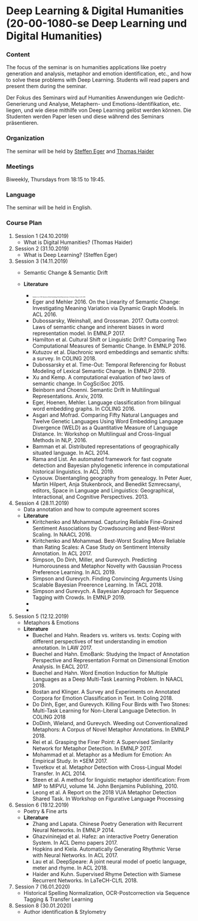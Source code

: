 # Deep Learning & Digital Humanities (20-00-1080-se Deep Learning und Digital Humanities)

### Content

The focus of the seminar is on humanities applications like poetry generation and analysis, metaphor and emotion identification, etc., and how to solve these problems with Deep Learning. Students will read papers and present them during the seminar. 

Der Fokus des Seminars wird auf Humanities Anwendungen wie Gedicht-Generierung und Analyse, Metaphern- und Emotions-Identifikation, etc. liegen, und wie diese mithilfe von Deep Learning gelöst werden können. Die Studenten werden Paper lesen und diese während des Seminars präsentieren.
### Organization
The seminar will be held by [Steffen Eger](https://www.informatik.tu-darmstadt.de/aiphes/aiphes/irg_position/index.en.jsp) and [Thomas Haider](https://www.aesthetics.mpg.de/institut/mitarbeiterinnen/thomas-haider.html)
### Meetings
Biweekly, Thursdays from 18:15 to 19:45.
### Language
The seminar will be held in English.
### Course Plan
1. Session 1 (24.10.2019)
     - What is Digital Humanities? (Thomas Haider)
2. Session 2 (31.10.2019)
     - What is Deep Learning? (Steffen Eger)
3. Session 3 (14.11.2019)
     - Semantic Change & Semantic Drift
     - **Literature**
        
        - <span style="font-size:20%">Hamilton et al. 2016. Diachronic Word Embeddings Reveal Statistical Laws of Semantic Change. In ACL 2016.</span>
        - Eger and Mehler 2016. On the Linearity of Semantic Change: Investigating Meaning Variation via Dynamic Graph Models. In ACL 2016.
        - Dubossarsky, Weinshall, and Grossman. 2017. Outta control: Laws of semantic change and inherent biases in word representation model. In EMNLP 2017.
        - Hamilton et al. Cultural Shift or Linguistic Drift? Comparing Two Computational Measures of Semantic Change. In EMNLP 2016. 
        - Kutuzov et al. Diachronic word embeddings and semantic shifts: a survey. In COLING 2018.
        - Dubossarsky et al. Time-Out: Temporal Referencing for Robust Modeling of Lexical Semantic Change. In EMNLP 2019.
        - Xu and Kemp. A computational evaluation of two laws of semantic change. In CogSciSoc 2015. 
        - Beinborn and Choenni. Semantic Drift in Multilingual Representations. Arxiv, 2019.
        - Eger, Hoenen, Mehler. Language classification from bilingual word embedding graphs. In COLING 2016.
        - Asgari and Mofrad. Comparing Fifty Natural Languages and Twelve Genetic Languages Using Word Embedding Language Divergence (WELD) as a Quantitative Measure of Language Distance. In: Workshop on Multilingual and Cross-lingual Methods in NLP, 2016.
        - Bamman et al. Distributed representations of geographically situated language. In ACL 2014.
        - Rama and List. An automated framework for fast cognate detection and Bayesian phylogenetic inference in computational historical linguistics. In ACL 2019.
        - Cysouw. Disentangling geography from genealogy. In Peter Auer, Martin Hilpert, Anja Stukenbrock, and Benedikt Szmrecsanyi, editors, Space in Language and Linguistics: Geographical, Interactional, and Cognitive Perspectives. 2013. 
4. Session 4 (28.11.2019)     
     - Data annotation and how to compute agreement scores
     - **Literature**
        - Kiritchenko and Mohammad. Capturing Reliable Fine-Grained Sentiment Associations by Crowdsourcing and Best-Worst Scaling. In NAACL 2016.
        - Kiritchenko and Mohammad. Best-Worst Scaling More Reliable than Rating Scales: A Case Study on Sentiment Intensity Annotation. In ACL 2017.
        - Simpson, Do Dinh, Miller, and Gurevych. Predicting Humorousness and Metaphor Novelty with Gaussian Process Preference Learning. In ACL 2019.
        - Simpson and Gurevych. Finding Convincing Arguments Using Scalable Bayesian Preerence Learning. In TACL 2018.
        - Simpson and Gurevych. A Bayesian Approach for Sequence Tagging with Crowds. In EMNLP 2019.
        - 
        - 
5. Session 5 (12.12.2019)
      - Metaphors & Emotions
      - **Literature**
         - Buechel and Hahn. Readers vs. writers vs. texts: Coping with different perspectives of text understanding in emotion annotation. In LAW 2017.
         - Buechel and Hahn. EmoBank: Studying the Impact of Annotation Perspective and Representation Format on Dimensional Emotion Analysis. In EACL 2017. 
         - Buechel and Hahn. Word Emotion Induction for Multiple Languages as a Deep Multi-Task Learning Problem. In NAACL 2018.
         - Bostan and Klinger. A Survey and Experiments on Annotated Corpora for Emotion Classification in Text. In Coling 2018.
         - Do Dinh, Eger, and Gurevych. Killing Four Birds with Two Stones: Multi-Task Learning for Non-Literal Language Detection. In COLING 2018
         - DoDinh, Wieland, and Gurevych. Weeding out Conventionalized Metaphors: A Corpus of Novel Metaphor Annotations. In EMNLP 2018.
         - Rei et al. Grasping the Finer Point: A Supervised Similarity Network for Metaphor Detection. In EMNLP 2017.
         - Mohammad et al. Metaphor as a Medium for Emotion: An Empirical Study. In *SEM 2017.
         - Tsvetkov et al. Metaphor Detection with Cross-Lingual Model Transfer. In ACL 2014. 
         - Steen et al. A method for linguistic metaphor identification: From MIP to MIPVU, volume 14. John Benjamins Publishing, 2010.
         - Leong et al. A Report on the 2018 VUA Metaphor Detection Shared Task. In Workshop on Figurative Language Processing
6. Session 6 (19.12.2019)
      - Poetry & Fine arts
      - **Literature**
         - Zhang and Lapata. Chinese Poetry Generation with Recurrent Neural Networks. In EMNLP 2014.
         - Ghazvininejad et al. Hafez: an interactive Poetry Generation System. In ACL Demo papers 2017.
         - Hopkins and Kiela. Automatically Generating Rhythmic Verse with Neural Networks. In ACL 2017.
         - Lau et al. DeepSpeare: A joint neural model of poetic language, meter and rhyme. In ACL 2018.
         - Haider and Kuhn. Supervised Rhyme Detection with Siamese Recurrent Networks. In LaTeCH-CLfL 2018.
7. Session 7 (16.01.2020)
      - Historical Spelling Normalization, OCR-Postcorrection via Sequence Tagging & Transfer Learning
8. Session 8 (30.01.2020)
      - Author identification & Stylometry


